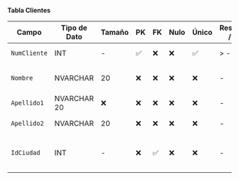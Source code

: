 **Tabla Clientes**

| Campo           | Tipo de Dato | Tamaño | PK  | FK  | Nulo | Único | Restricciones / CHECK                      | Referencia a                    | Descripción                             |
|----------------|--------------|--------|-----|-----|------|--------|--------------------------------------------|----------------------------------|-----------------------------------------|
| `NumCliente`     | INT          | -      | ✅  | ❌  | ❌   | ✅     | > -                                       | -                                | Identificador del cliente               |
| `Nombre`        | NVARCHAR      | 20    | ❌  | ❌  | ❌   | ❌     | -           | -                                | Nombre completo del cliente             |
| `Apellido1`          | NVARCHAR   20      |  ❌   | ❌  | ❌  | ❌   | ❌     | -         | -                                | Apellido 1 del cliente                        |
| `Apellido2`        | NVARCHAR      | 20    | ❌  | ❌  | ❌   | ❌     | -                   | -                  |Apellido 2 del cliente         
| `IdCiudad`      | INT          | -      | ❌  | ✅  | ❌   | ❌     | -                                       | Ciudades(IdCiudad)               | Ciudad a la que pertenece el cliente    |
